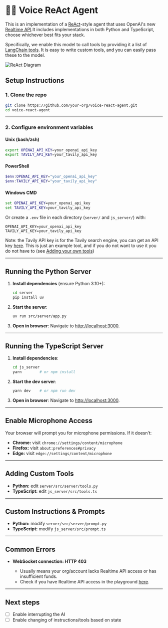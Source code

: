 # 🦜🎤 Voice ReAct Agent

This is an implementation of a [ReAct](https://arxiv.org/abs/2210.03629)-style agent that uses OpenAI's new [Realtime API](https://platform.openai.com/docs/guides/realtime).It includes implementations in both Python and TypeScript, choose whichever best fits your stack.

Specifically, we enable this model to call tools by providing it a list of [LangChain tools](https://python.langchain.com/docs/how_to/custom_tools/#creating-tools-from-functions). It is easy to write custom tools, and you can easily pass these to the model.

![ReAct Diagram](static/react.png)

## Setup Instructions

### 1. Clone the repo

```bash
git clone https://github.com/your-org/voice-react-agent.git
cd voice-react-agent
```

---

### 2. Configure environment variables

#### Unix (bash/zsh)

```bash
export OPENAI_API_KEY=your_openai_api_key
export TAVILY_API_KEY=your_tavily_api_key
```

#### PowerShell

```powershell
$env:OPENAI_API_KEY="your_openai_api_key"
$env:TAVILY_API_KEY="your_tavily_api_key"
```

#### Windows CMD

```cmd
set OPENAI_API_KEY=your_openai_api_key
set TAVILY_API_KEY=your_tavily_api_key
```

Or create a `.env` file in each directory (`server/` and `js_server/`) with:

```
OPENAI_API_KEY=your_openai_api_key
TAVILY_API_KEY=your_tavily_api_key
```

Note: the Tavily API key is for the Tavily search engine, you can get an API key [here](https://app.tavily.com/). This is just an example tool, and if you do not want to use it you do not have to (see [Adding your own tools](#adding-your-own-tools))

---

## Running the Python Server

1. **Install dependencies** (ensure Python 3.10+):

   ```bash
   cd server
   pip install uv
   ```

2. **Start the server**:

   ```bash
   uv run src/server/app.py
   ```

3. **Open in browser**:
   Navigate to [http://localhost:3000](http://localhost:3000).

---

## Running the TypeScript Server

1. **Install dependencies**:

   ```bash
   cd js_server
   yarn        # or npm install
   ```

2. **Start the dev server**:

   ```bash
   yarn dev    # or npm run dev
   ```

3. **Open in browser**:
   Navigate to [http://localhost:3000](http://localhost:3000).

---

## Enable Microphone Access

Your browser will prompt you for microphone permissions. If it doesn’t:

* **Chrome:** visit `chrome://settings/content/microphone`
* **Firefox:** visit `about:preferences#privacy`
* **Edge:** visit `edge://settings/content/microphone`

---

## Adding Custom Tools

* **Python:** edit `server/src/server/tools.py`
* **TypeScript:** edit `js_server/src/tools.ts`

---

## Custom Instructions & Prompts

* **Python:** modify `server/src/server/prompt.py`
* **TypeScript:** modify `js_server/src/prompt.ts`

---

## Common Errors

* **WebSocket connection: HTTP 403**

  * Usually means your org/account lacks Realtime API access or has insufficient funds.
  * Check if you have Realtime API access in the playground [here](https://platform.openai.com/playground/realtime).

---

## Next steps

- [ ] Enable interrupting the AI
- [ ] Enable changing of instructions/tools based on state
